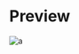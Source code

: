 # Preview 
![a](https://github.com/Eazvy/UILibs/blob/main/Librarys/Blek/Screenshot%202022-11-30%20221541.png?raw=true)
